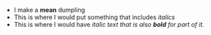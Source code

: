 - I make a **mean** dumpling
- This is where I would put something that includes _italics_
- This is where I would have _italic text that is also **bold** for part of it._
